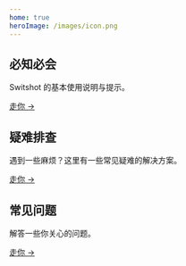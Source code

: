 ```yaml
---
home: true
heroImage: /images/icon.png
---
```


## 必知必会
Switshot 的基本使用说明与提示。

[走你 →](/zh-cn/basic/transfer.md)

## 疑难排查
遇到一些麻烦？这里有一些常见疑难的解决方案。

[走你 →](/zh-cn/troubleshooting/cannot-connect-to-switch.md)

## 常见问题
解答一些你关心的问题。

[走你 →](/zh-cn/qna/)